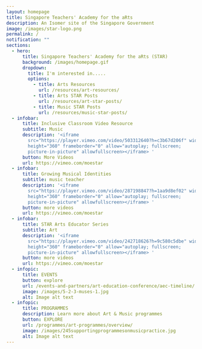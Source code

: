 ```yaml
---
layout: homepage
title: Singapore Teachers' Academy for the aRts
description: An Isomer site of the Singapore Government
image: /images/star-logo.png
permalink: /
notification: ""
sections:
  - hero:
      title: Singapore Teachers' Academy for the aRts (STAR)
      background: /images/homepage.gif
      dropdown:
        title: I'm interested in.....
        options:
          - title: Arts Resources
            url: /resources/art-resources/
          - title: Arts STAR Posts
            url: /resources/art-star-posts/
          - title: Music STAR Posts
            url: /resources/music-star-posts/
  - infobar:
      title: Inclusive Classroom Video Resource
      subtitle: Music
      description: '<iframe
        src="https://player.vimeo.com/video/503312640?h=c3b67d206f" width="640"
        height="360" frameborder="0" allow="autoplay; fullscreen;
        picture-in-picture" allowfullscreen></iframe> '
      button: More Videos
      url: https://vimeo.com/moestar
  - infobar:
      title: Growing Musical Identities
      subtitle: music teacher
      description: '<iframe
        src="https://player.vimeo.com/video/287198847?h=1aa9d8ef02" width="640"
        height="360" frameborder="0" allow="autoplay; fullscreen;
        picture-in-picture" allowfullscreen></iframe> '
      button: more videos
      url: https://vimeo.com/moestar
  - infobar:
      title: STAR Arts Educator Series
      subtitle: Art
      description: '<iframe
        src="https://player.vimeo.com/video/242718626?h=9c580c5dbe" width="640"
        height="360" frameborder="0" allow="autoplay; fullscreen;
        picture-in-picture" allowfullscreen></iframe> '
      button: more videos
      url: https://vimeo.com/moestar
  - infopic:
      title: EVENTS
      button: explore
      url: /events-and-partners/art-education-conference/aec-timeline/
      image: /images/5-2-3-muses-1.jpg
      alt: Image alt text
  - infopic:
      title: PROGRAMMES
      description: Learn more about Art & Music programmes
      button: EXPLORE
      url: /programmes/art-programmes/overview/
      image: /images/245supportingprogrammesonmusicpractice.jpg
      alt: Image alt text
---
```

